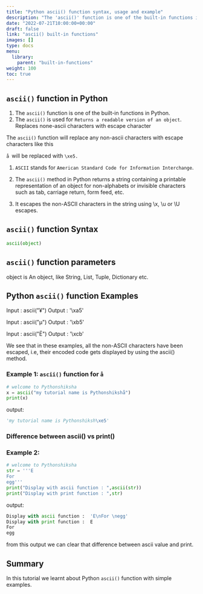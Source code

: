 ```yaml
---
title: "Python ascii() function syntax, usage and example"
description: "The 'ascii()' function is one of the built-in functions in Python"
date: "2022-07-21T10:00:00+00:00"
draft: false
link: "ascii() built-in functions"
images: []
type: docs
menu:
  library:
    parent: "built-in-functions"
weight: 100
toc: true
---
```


## `ascii()` function in Python

1. The `ascii()` function is one of the built-in functions in Python.
2. The `ascii()` is used for `Returns a readable version of an object`. Replaces none-ascii characters with escape character

The `ascii()` function will replace any non-ascii characters with escape characters like this

`å `will be replaced with `\xe5.`

1. `ASCII` stands for `American Standard Code for Information Interchange`.

2. The `ascii()` method in Python returns a string containing a printable representation of an object for non-alphabets or invisible characters such as tab, carriage return, form feed, etc. 

3. It escapes the non-ASCII characters in the string using \x, \u or \U escapes.


## `ascii()` function Syntax

```Python
ascii(object)
```

## `ascii()` function parameters


object is An object, like String, List, Tuple, Dictionary etc.

## Python `ascii()` function Examples 

Input : ascii("¥")
Output : '\xa5'

Input : ascii("µ")
Output : '\xb5'

Input : ascii("Ë")
Output : '\xcb'

We see that in these examples, all the non-ASCII characters have been escaped, i.e, their encoded code gets displayed by using the ascii() method.

### Example 1: `ascii()` function for `å`

```Python
# welcome to Pythonshiksha
x = ascii("my tutorial name is Pythonshikshå")
print(x)
```
output:

```Python
'my tutorial name is Pythonshiksh\xe5'
```
### Difference between ascii() vs print()

### Example 2:

```Python
# welcome to Pythonshiksha
str = '''E
For 
egg'''
print("Display with ascii function : ",ascii(str))
print("Display with print function : ",str)
```
output:

```Python
Display with ascii function :  'E\nFor \negg'
Display with print function :  E
For
egg
```
from this output we can clear that difference between ascii value and print.

## Summary 
In this tutorial we learnt about Python `ascii()` function with simple examples.




